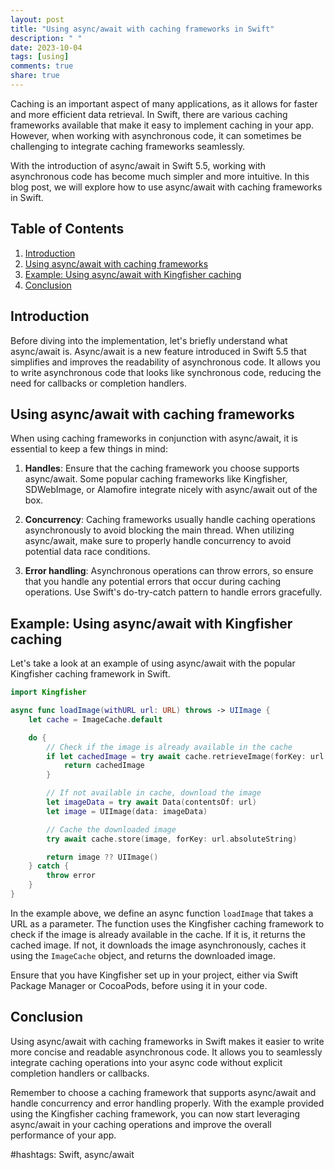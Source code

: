 ```yaml
---
layout: post
title: "Using async/await with caching frameworks in Swift"
description: " "
date: 2023-10-04
tags: [using]
comments: true
share: true
---
```


Caching is an important aspect of many applications, as it allows for faster and more efficient data retrieval. In Swift, there are various caching frameworks available that make it easy to implement caching in your app. However, when working with asynchronous code, it can sometimes be challenging to integrate caching frameworks seamlessly.

With the introduction of async/await in Swift 5.5, working with asynchronous code has become much simpler and more intuitive. In this blog post, we will explore how to use async/await with caching frameworks in Swift.

## Table of Contents
1. [Introduction](#introduction)
2. [Using async/await with caching frameworks](#using-async-await-with-caching-frameworks)
3. [Example: Using async/await with Kingfisher caching](#example-using-async-await-with-kingfisher-caching)
4. [Conclusion](#conclusion)

## Introduction

Before diving into the implementation, let's briefly understand what async/await is. Async/await is a new feature introduced in Swift 5.5 that simplifies and improves the readability of asynchronous code. It allows you to write asynchronous code that looks like synchronous code, reducing the need for callbacks or completion handlers.

## Using async/await with caching frameworks

When using caching frameworks in conjunction with async/await, it is essential to keep a few things in mind:

1. **Handles**: Ensure that the caching framework you choose supports async/await. Some popular caching frameworks like Kingfisher, SDWebImage, or Alamofire integrate nicely with async/await out of the box.

2. **Concurrency**: Caching frameworks usually handle caching operations asynchronously to avoid blocking the main thread. When utilizing async/await, make sure to properly handle concurrency to avoid potential data race conditions.

3. **Error handling**: Asynchronous operations can throw errors, so ensure that you handle any potential errors that occur during caching operations. Use Swift's do-try-catch pattern to handle errors gracefully.

## Example: Using async/await with Kingfisher caching

Let's take a look at an example of using async/await with the popular Kingfisher caching framework in Swift.

```swift
import Kingfisher

async func loadImage(withURL url: URL) throws -> UIImage {
    let cache = ImageCache.default

    do {
        // Check if the image is already available in the cache
        if let cachedImage = try await cache.retrieveImage(forKey: url.absoluteString) {
            return cachedImage
        }

        // If not available in cache, download the image
        let imageData = try await Data(contentsOf: url)
        let image = UIImage(data: imageData)

        // Cache the downloaded image
        try await cache.store(image, forKey: url.absoluteString)

        return image ?? UIImage()
    } catch {
        throw error
    }
}
```

In the example above, we define an async function `loadImage` that takes a URL as a parameter. The function uses the Kingfisher caching framework to check if the image is already available in the cache. If it is, it returns the cached image. If not, it downloads the image asynchronously, caches it using the `ImageCache` object, and returns the downloaded image.

Ensure that you have Kingfisher set up in your project, either via Swift Package Manager or CocoaPods, before using it in your code.

## Conclusion

Using async/await with caching frameworks in Swift makes it easier to write more concise and readable asynchronous code. It allows you to seamlessly integrate caching operations into your async code without explicit completion handlers or callbacks.

Remember to choose a caching framework that supports async/await and handle concurrency and error handling properly. With the example provided using the Kingfisher caching framework, you can now start leveraging async/await in your caching operations and improve the overall performance of your app.

#hashtags: Swift, async/await
